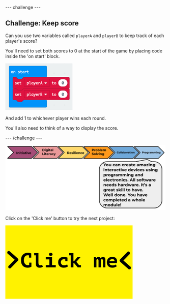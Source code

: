 --- challenge ---
## Challenge: Keep score
Can you use two variables called `playerA` and `playerB` to keep track of each player's score?

You'll need to set both scores to 0 at the start of the game by placing code inside the 'on start' block.

![screenshot](images/reaction-on-start.png)

And add 1 to whichever player wins each round.

You'll also need to think of a way to display the score. 



--- /challenge ---

![progress bar](images/m1-6.png)

Click on the 'Click me' button to try the next project:

<a href="https://codeclub.org/en/projects-cc">
<img src="images/Clickme.png">
